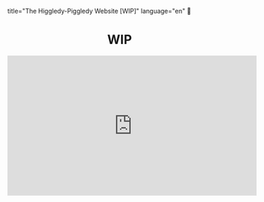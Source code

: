 title="The Higgledy-Piggledy Website [WIP]"
language="en"

<center><h1>WIP</h1></center>

<center><iframe width="560" height="315" src="https://www.youtube.com/embed/BwvNEf3LSDw" title="YouTube video player" frameborder="0" allow="accelerometer; autoplay; clipboard-write; encrypted-media; gyroscope; picture-in-picture" allowfullscreen></iframe></center>
